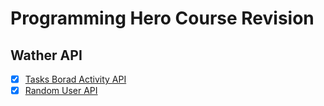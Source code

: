 # Programming Hero Course Revision

## Wather API

- [x] [Tasks Borad Activity API](http://www.boredapi.com/api/activity/)
- [x] [Random User API](https://randomuser.me/api/?results=50)
